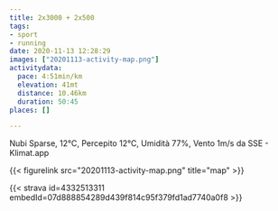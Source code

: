 ```yaml
---
title: 2x3000 + 2x500 
tags:
- sport
- running
date: 2020-11-13 12:28:29
images: ["20201113-activity-map.png"]
activitydata:
  pace: 4:51min/km
  elevation: 41mt
  distance: 10.46km
  duration: 50:45
places: []

---
```


Nubi Sparse, 12°C, Percepito 12°C, Umidità 77%, Vento 1m/s da SSE - Klimat.app

<!--more-->



{{< figurelink src="20201113-activity-map.png" title="map" >}}


{{< strava id=4332513311 embedId=07d888854289d439f814c95f379fd1ad7740a0f8 >}}
